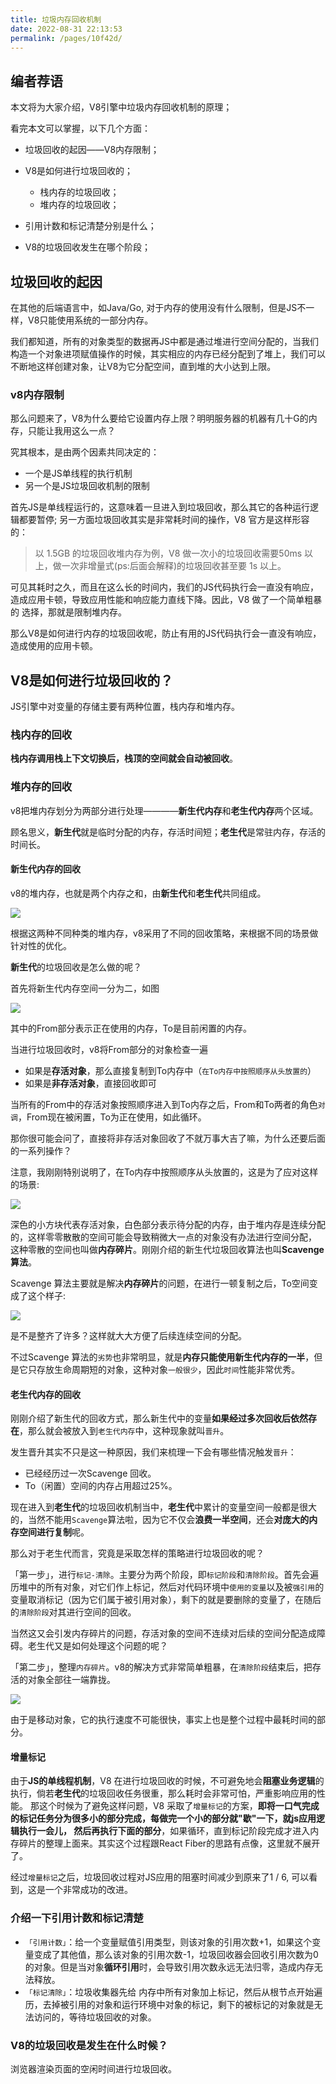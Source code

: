 ```yaml
---
title: 垃圾内存回收机制
date: 2022-08-31 22:13:53
permalink: /pages/10f42d/
---
```


## 编者荐语

本文将为大家介绍，V8引擎中垃圾内存回收机制的原理；

看完本文可以掌握，以下几个方面：

- 垃圾回收的起因——V8内存限制；
- V8是如何进行垃圾回收的；
  - 栈内存的垃圾回收；
  - 堆内存的垃圾回收；

- 引用计数和标记清楚分别是什么；
- V8的垃圾回收发生在哪个阶段；

## 垃圾回收的起因

在其他的后端语言中，如Java/Go, 对于内存的使用没有什么限制，但是JS不一样，V8只能使用系统的一部分内存。

我们都知道，所有的对象类型的数据再JS中都是通过堆进行空间分配的，当我们构造一个对象进项赋值操作的时候，其实相应的内存已经分配到了堆上，我们可以不断地这样创建对象，让V8为它分配空间，直到堆的大小达到上限。

### v8内存限制

那么问题来了，V8为什么要给它设置内存上限？明明服务器的机器有几十G的内存，只能让我用这么一点？

究其根本，是由两个因素共同决定的：

- 一个是JS单线程的执行机制
- 另一个是JS垃圾回收机制的限制

首先JS是单线程运行的，这意味着一旦进入到垃圾回收，那么其它的各种运行逻辑都要暂停; 另一方面垃圾回收其实是非常耗时间的操作，V8 官方是这样形容的：

> 以 1.5GB 的垃圾回收堆内存为例，V8 做一次小的垃圾回收需要50ms 以上，做一次非增量式(ps:后面会解释)的垃圾回收甚至要 1s 以上。

可见其耗时之久，而且在这么长的时间内，我们的JS代码执行会一直没有响应，造成应用卡顿，导致应用性能和响应能力直线下降。因此，V8 做了一个简单粗暴的 选择，那就是限制堆内存。

那么V8是如何进行内存的垃圾回收呢，防止有用的JS代码执行会一直没有响应，造成使用的应用卡顿。

## V8是如何进行垃圾回收的？

JS引擎中对变量的存储主要有两种位置，栈内存和堆内存。

### 栈内存的回收

**栈内存调用栈上下文切换后，栈顶的空间就会自动被回收**。

### 堆内存的回收

v8把堆内存划分为两部分进行处理————**新生代内存**和**老生代内存**两个区域。

顾名思义，**新生代**就是临时分配的内存，存活时间短；**老生代**是常驻内存，存活的时间长。

#### 新生代内存的回收

v8的堆内存，也就是两个内存之和，由**新生代**和**老生代**共同组成。

![](https://tva1.sinaimg.cn/large/007S8ZIlly1gj0paxefmfj30k002y74g.jpg)

根据这两种不同种类的堆内存，v8采用了不同的回收策略，来根据不同的场景做针对性的优化。

**新生代**的垃圾回收是怎么做的呢？

首先将新生代内存空间一分为二，如图

![](https://tva1.sinaimg.cn/large/007S8ZIlly1gj0pd7aobuj309l04amx6.jpg)

其中的From部分表示正在使用的内存，To是目前闲置的内存。

当进行垃圾回收时，v8将From部分的对象检查一遍

- 如果是**存活对象**，那么直接复制到To内存中（`在To内存中按照顺序从头放置的`）
- 如果是**非存活对象**，直接回收即可

当所有的From中的存活对象按照顺序进入到To内存之后，From和To两者的角色`对调`，From现在被闲置，To为正在使用，如此循环。

那你很可能会问了，直接将非存活对象回收了不就万事大吉了嘛，为什么还要后面的一系列操作？

注意，我刚刚特别说明了，在To内存中按照顺序从头放置的，这是为了应对这样的场景:

![](https://tva1.sinaimg.cn/large/007S8ZIlly1gj0ptvxq4vj308x04hdfu.jpg)

深色的小方块代表存活对象，白色部分表示待分配的内存，由于堆内存是连续分配的，这样零零散散的空间可能会导致稍微大一点的对象没有办法进行空间分配， 这种零散的空间也叫做**内存碎片**。刚刚介绍的新生代垃圾回收算法也叫**Scavenge算法**。

Scavenge 算法主要就是解决**内存碎片**的问题，在进行一顿复制之后，To空间变成了这个样子:

![](https://tva1.sinaimg.cn/large/007S8ZIlly1gj0puxyeq2j307s041mx4.jpg)

是不是整齐了许多？这样就大大方便了后续连续空间的分配。

不过Scavenge 算法的`劣势`也非常明显，就是**内存只能使用新生代内存的一半**，但是它只存放生命周期短的对象，这种对象`一般很少`，因此`时间`性能非常优秀。

#### 老生代内存的回收

刚刚介绍了新生代的回收方式，那么新生代中的变量**如果经过多次回收后依然存在**，那么就会被放入到`老生代内存`中，这种现象就叫`晋升`。

发生晋升其实不只是这一种原因，我们来梳理一下会有哪些情况触发`晋升`：

- 已经经历过一次Scavenge 回收。
- To（闲置）空间的内存占用超过25%。

现在进入到**老生代**的垃圾回收机制当中，**老生代**中累计的变量空间一般都是很大的，当然不能用`Scavenge`算法啦，因为它不仅会**浪费一半空间**，还会**对庞大的内存空间进行复制**呢。

那么对于老生代而言，究竟是采取怎样的策略进行垃圾回收的呢？

「第一步」，进行`标记-清除`。主要分为两个阶段，即`标记阶段`和`清除阶段`。首先会遍历堆中的所有对象，对它们作上标记，然后对代码环境中`使用的变量`以及被`强引用`的变量取消标记（因为它们属于被引用对象），剩下的就是要删除的变量了，在随后的`清除阶段`对其进行空间的回收。

当然这又会引发内存碎片的问题，存活对象的空间不连续对后续的空间分配造成障碍。老生代又是如何处理这个问题的呢？

「第二步」，整理`内存碎片`。v8的解决方式非常简单粗暴，在`清除阶段`结束后，把存活的对象全部往一端靠拢。

![](https://tva1.sinaimg.cn/large/007S8ZIlly1gj0q4ppkp1j30c604njrf.jpg)

由于是移动对象，它的执行速度不可能很快，事实上也是整个过程中最耗时间的部分。

#### 增量标记

由于**JS的单线程机制**，V8 在进行垃圾回收的时候，不可避免地会**阻塞业务逻辑**的执行，倘若**老生代**的垃圾回收任务很重，那么耗时会非常可怕，严重影响应用的性能。 那这个时候为了避免这样问题，V8 采取了`增量标记`的方案，**即将一口气完成的标记任务分为很多小的部分完成，每做完一个小的部分就"歇"一下，就js应用逻辑执行一会儿， 然后再执行下面的部分**，如果循环，直到标记阶段完成才进入内存碎片的整理上面来。其实这个过程跟React Fiber的思路有点像，这里就不展开了。

经过`增量标记`之后，垃圾回收过程对JS应用的阻塞时间减少到原来了1 / 6, 可以看到，这是一个非常成功的改进。

### 介绍一下引用计数和标记清楚

- `「引用计数」`：给一个变量赋值引用类型，则该对象的引用次数+1，如果这个变量变成了其他值，那么该对象的引用次数-1，垃圾回收器会回收引用次数为0的对象。但是当对象**循环引用**时，会导致引用次数永远无法归零，造成内存无法释放。
- `「标记清除」`：垃圾收集器先给 内存中所有对象加上标记，然后从根节点开始遍历，去掉被引用的对象和运行环境中对象的标记，剩下的被标记的对象就是无法访问的，等待垃圾回收的对象。

### V8的垃圾回收是发生在什么时候？

浏览器渲染页面的空闲时间进行垃圾回收。
